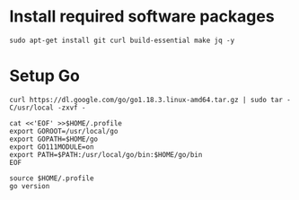 # Install required software packages  
`sudo apt-get install git curl build-essential make jq -y`  

# Setup Go  
`curl https://dl.google.com/go/go1.18.3.linux-amd64.tar.gz | sudo tar -C/usr/local -zxvf -`  
```
cat <<'EOF' >>$HOME/.profile
export GOROOT=/usr/local/go
export GOPATH=$HOME/go
export GO111MODULE=on
export PATH=$PATH:/usr/local/go/bin:$HOME/go/bin
EOF
```
`source $HOME/.profile`  
`go version`    
